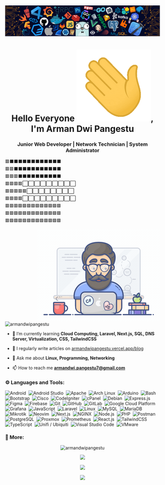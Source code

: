 ![Banner Tech](assets/banner-tech.png)

<h1 align="center">Hello Everyone <img src="assets/giphy.gif">, I'm Arman Dwi Pangestu </h1>

<h3 align="center">Junior Web Developer | Network Technician | System Administrator</h3>

<span align="center">🟥⬛⬛⬛⬛⬛⬛⬛⬛⬛⬛⬛⬛</span><br />
<span align="center">🟥🟥⬛⬛⬛⬛⬛⬛⬛⬛⬛⬛⬛</span><br />
<span align="center">🟥🟥🟥⬛⬛⬛⬛⬛⬛⬛⬛⬛⬛</span><br />
<span align="center">🟥🟥🟥🟥⬜⬜⬜⬜⬜⬜⬜⬜⬜</span><br />
<span align="center">🟥🟥🟥🟥🟥⬜⬜⬜⬜⬜⬜⬜⬜</span><br />
<span align="center">🟥🟥🟥🟥⬜⬜⬜⬜⬜⬜⬜⬜⬜</span><br />
<span align="center">🟥🟥🟥🟩🟩🟩🟩🟩🟩🟩🟩🟩🟩</span><br />
<span align="center">🟥🟥🟩🟩🟩🟩🟩🟩🟩🟩🟩🟩🟩</span><br />
<span align="center">🟥🟩🟩🟩🟩🟩🟩🟩🟩🟩🟩🟩🟩</span>

<img align="right" alt="Coding" width="400" src="assets/programmer.gif">

<p align="left"> <img src="https://komarev.com/ghpvc/?username=armandwipangestu&label=Profile%20views&color=0e75b6&style=flat" alt="armandwipangestu" /> </p>

- 🌱 I’m currently learning **Cloud Computing, Laravel, Next.js, SQL, DNS Server, Virtualization, CSS, TailwindCSS**

- 📝 I regularly write articles on [armandwipangestu.vercel.app/blog](https://armandwipangestu.vercel.app/blog)

- 💬 Ask me about **Linux, Programming, Networking**

- 📫 How to reach me **armandwi.pangestu7@gmail.com**

<h3 align="left">⚙️ Languages and Tools:</h3>

![Android](https://img.shields.io/badge/-Android-05122A?style=flat&logo=android)&nbsp;
![Android Studio](https://img.shields.io/badge/-Android%20Studio-05122A?style=flat&logo=android-studio&logoColor=3DDC84)&nbsp;
![Apache](https://img.shields.io/badge/-Apache-05122A?style=flat&logo=apache)&nbsp;
![Arch Linux](https://img.shields.io/badge/-Arch%20Linux-05122A?style=flat&logo=archlinux)&nbsp;
![Arduino](https://img.shields.io/badge/-Arduino-05122A?style=flat&logo=arduino)&nbsp;
![Bash](https://img.shields.io/badge/-Bash-05122A?style=flat&logo=shell)&nbsp;
![Bootstrap](https://img.shields.io/badge/-Bootstrap-05122A?style=flat&logo=bootstrap)&nbsp;
![Cisco](https://img.shields.io/badge/-Cisco-05122A?style=flat&logo=cisco)&nbsp;
![CodeIgniter](https://img.shields.io/badge/-CodeIgniter-05122A?style=flat&logo=codeigniter)&nbsp;
![cPanel](https://img.shields.io/badge/-cPanel-05122A?style=flat&logo=cpanel)&nbsp;
![Debian](https://img.shields.io/badge/-Debian-05122A?style=flat&logo=debian)&nbsp;
![Express.js](https://img.shields.io/badge/-Express.js-05122A?style=flat&logo=express)&nbsp;
![Figma](https://img.shields.io/badge/-Figma-05122A?style=flat&logo=figma)&nbsp;
![Firebase](https://img.shields.io/badge/-Firebase-05122A?style=flat&logo=firebase&logoColor=FFCA28)&nbsp;
![Git](https://img.shields.io/badge/-Git-05122A?style=flat&logo=git)&nbsp;
![GitHub](https://img.shields.io/badge/-GitHub-05122A?style=flat&logo=github)&nbsp;
![GitLab](https://img.shields.io/badge/-GitLab-05122A?style=flat&logo=gitlab)&nbsp;
![Google Cloud Platform](https://img.shields.io/badge/-Google%20Cloud%20Platform-05122A?style=flat&logo=googlecloud)&nbsp;
![Grafana](https://img.shields.io/badge/-Grafana-05122A?style=flat&logo=grafana)&nbsp;
![JavaScript](https://img.shields.io/badge/-JavaScript-05122A?style=flat&logo=javascript)&nbsp;
![Laravel](https://img.shields.io/badge/-Laravel-05122A?style=flat&logo=laravel&logoColor=FF2D20)&nbsp;
![Linux](https://img.shields.io/badge/-Linux-05122A?style=flat&logo=linux)&nbsp;
![MySQL](https://img.shields.io/badge/-MySQL-05122A?style=flat&logo=mysql)&nbsp;
![MariaDB](https://img.shields.io/badge/-MariaDB-05122A?style=flat&logo=mariadb)&nbsp;
![Mikrotik](https://img.shields.io/badge/-Mikrotik-05122A?style=flat&logo=mikrotik)&nbsp;
![Neovim](https://img.shields.io/badge/-Neovim-05122A?style=flat&logo=Neovim)&nbsp;
![Next.js](https://img.shields.io/badge/-Next.js-05122A?style=flat&logo=next.js)&nbsp;
![NGINX](https://img.shields.io/badge/-NGINX-05122A?style=flat&logo=nginx)&nbsp;
![Node.js](https://img.shields.io/badge/-Node.js-05122A?style=flat&logo=node.js)&nbsp;
![PHP](https://img.shields.io/badge/-PHP-05122A?style=flat&logo=php)&nbsp;
![Postman](https://img.shields.io/badge/-Postman-05122A?style=flat&logo=postman)&nbsp;
![PostgreSQL](https://img.shields.io/badge/-PostgreSQL-05122A?style=flat&logo=postgresql&logoColor=336791)&nbsp;
![Proxmox](https://img.shields.io/badge/-Proxmox-05122A?style=flat&logo=proxmox)&nbsp;
![Prometheus](https://img.shields.io/badge/-Prometheus-05122A?style=flat&logo=prometheus)&nbsp;
![React.js](https://img.shields.io/badge/-React.js-05122A?style=flat&logo=react)&nbsp;
![TailwindCSS](https://img.shields.io/badge/-TailwindCSS-05122A?style=flat&logo=tailwindcss)&nbsp;
![TypeScript](https://img.shields.io/badge/-TypeScript-05122A?style=flat&logo=typescript)&nbsp;
![Unifi / Ubiquiti](https://img.shields.io/badge/-Unifi%20/%20Ubiquiti-05122A?style=flat&logo=ubiquiti)&nbsp;
![Visual Studio Code](https://img.shields.io/badge/-Visual%20Studio%20Code-05122A?style=flat&logo=visualstudiocode)&nbsp;
![VMware](https://img.shields.io/badge/-VMware-05122A?style=flat&logo=vmware)&nbsp;

<h3 align="left">🚀 More:</h3>

<p align="center"><img src="https://github-readme-streak-stats.herokuapp.com/?user=armandwipangestu&theme=algolia" alt="armandwipangestu"  /></p>

<p align="center"><img src="https://github-readme-stats.vercel.app/api/top-langs/?username=armandwipangestu&layout=compact&theme=algolia"></p>

<p align="center" ><img src="https://github-readme-stats.vercel.app/api?username=armandwipangestu&count_private=true&show_icons=true&&theme=algolia&include_all_commits=true" width="400"></p>

<p align="center">
<img src="https://github-profile-trophy.vercel.app/?username=armandwipangestu&theme=onedark" />
</p>
